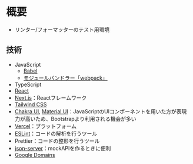 # 概要

- リンター/フォーマッターのテスト用環境

## 技術

- JavaScript
  - [Babel](https://babeljs.io/)
  - [モジュールバンドラー「webpack」](https://webpack.js.org/)
- TypeScript
- [React](https://ja.reactjs.org/docs/getting-started.html)
- [Next.js](https://nextjs.org/docs)：Reactフレームワーク
- [Tailwind CSS](https://tailwindcss.com/)
- [Chakra UI](https://chakra-ui.com/docs/getting-started), [Material UI](https://material-ui.com/)：JavaScriptのUIコンポーネントを用いた方が表現力が高いため、Bootstrapより利用される機会が多い
- [Vercel](https://nextjs.org/docs/deployment#vercel-recommended)：プラットフォーム
- [ESLint](https://eslint.org/docs/rules/)：コードの解析を行うツール
- Prettier：コードの整形を行うツール
- [json-server](https://github.com/typicode/json-server)：mockAPIを作るときに便利
- [Google Domains](https://domains.google.com/registrar/search?hl=ja)
